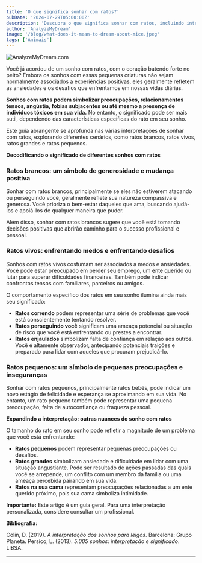```yaml
---
title: 'O que significa sonhar com ratos?'
pubDate: '2024-07-29T05:00:00Z'
description: 'Descubra o que significa sonhar com ratos, incluindo interpretações de ratos brancos, vivos, grandes e pequenos.'
author: 'AnalyzeMyDream'
image: '/blog/what-does-it-mean-to-dream-about-mice.jpeg'
tags: ['Animais']
---
```


![AnalyzeMyDream.com](/blog/what-does-it-mean-to-dream-about-mice.jpeg)


Você já acordou de um sonho com ratos, com o coração batendo forte no peito? Embora os sonhos com essas pequenas criaturas não sejam normalmente associados a experiências positivas, eles geralmente refletem as ansiedades e os desafios que enfrentamos em nossas vidas diárias.

**Sonhos com ratos podem simbolizar preocupações, relacionamentos tensos, angústia, fobias subjacentes ou até mesmo a presença de indivíduos tóxicos em sua vida.** No entanto, o significado pode ser mais sutil, dependendo das características específicas do rato em seu sonho.

Este guia abrangente se aprofunda nas várias interpretações de sonhar com ratos, explorando diferentes cenários, como ratos brancos, ratos vivos, ratos grandes e ratos pequenos.

**Decodificando o significado de diferentes sonhos com ratos**

### Ratos brancos: um símbolo de generosidade e mudança positiva

Sonhar com ratos brancos, principalmente se eles não estiverem atacando ou perseguindo você, geralmente reflete sua natureza compassiva e generosa. Você prioriza o bem-estar daqueles que ama, buscando ajudá-los e apoiá-los de qualquer maneira que puder.

Além disso, sonhar com ratos brancos sugere que você está tomando decisões positivas que abrirão caminho para o sucesso profissional e pessoal. 

### Ratos vivos: enfrentando medos e enfrentando desafios

Sonhos com ratos vivos costumam ser associados a medos e ansiedades. Você pode estar preocupado em perder seu emprego, um ente querido ou lutar para superar dificuldades financeiras. Também pode indicar confrontos tensos com familiares, parceiros ou amigos. 

O comportamento específico dos ratos em seu sonho ilumina ainda mais seu significado:

- **Ratos correndo** podem representar uma série de problemas que você está conscientemente tentando resolver.
- **Ratos perseguindo você** significam uma ameaça potencial ou situação de risco que você está enfrentando ou prestes a encontrar.
- **Ratos enjaulados** simbolizam falta de confiança em relação aos outros. Você é altamente observador, antecipando potenciais traições e preparado para lidar com aqueles que procuram prejudicá-lo.

### Ratos pequenos: um símbolo de pequenas preocupações e inseguranças

Sonhar com ratos pequenos, principalmente ratos bebês, pode indicar um novo estágio de felicidade e esperança se aproximando em sua vida. No entanto, um rato pequeno também pode representar uma pequena preocupação, falta de autoconfiança ou fraqueza pessoal.

**Expandindo a interpretação: outras nuances do sonho com ratos**

O tamanho do rato em seu sonho pode refletir a magnitude de um problema que você está enfrentando:

- **Ratos pequenos** podem representar pequenas preocupações ou desafios.
- **Ratos grandes** simbolizam ansiedade e dificuldade em lidar com uma situação angustiante. Pode ser resultado de ações passadas das quais você se arrepende, um conflito com um membro da família ou uma ameaça percebida pairando em sua vida.
- **Ratos na sua cama** representam preocupações relacionadas a um ente querido próximo, pois sua cama simboliza intimidade. 

**Importante:** Este artigo é um guia geral. Para uma interpretação personalizada, considere consultar um profissional.

**Bibliografia:**

Colin, D. (2019). *A interpretação dos sonhos para leigos*. Barcelona: Grupo Planeta. 
Persico, L. (2013). *5.005 sonhos: interpretação e significado*. LIBSA.

---